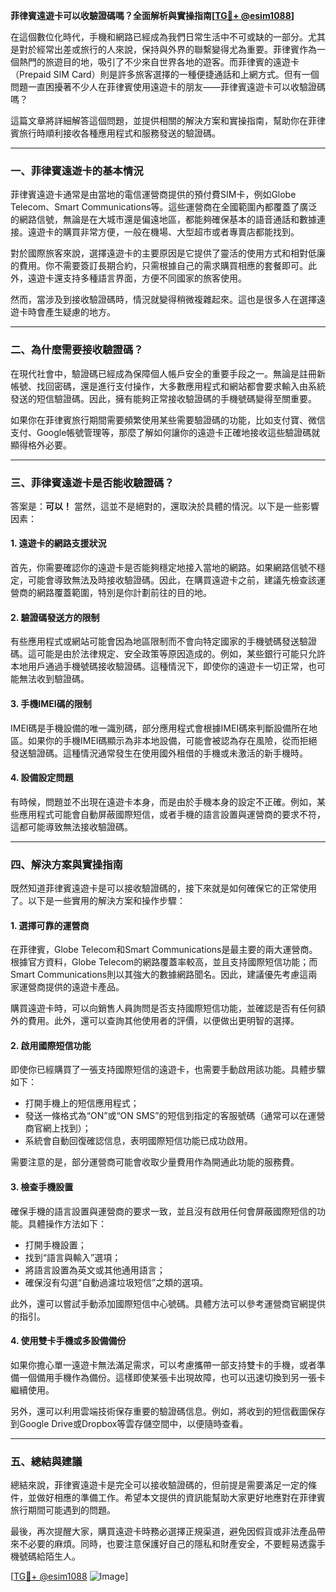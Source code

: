 **菲律賓遠遊卡可以收驗證碼嗎？全面解析與實操指南[[TG💪+ @esim1088](https://t.me/s/esim1088)]**

在這個數位化時代，手機和網路已經成為我們日常生活中不可或缺的一部分。尤其是對於經常出差或旅行的人來說，保持與外界的聯繫變得尤為重要。菲律賓作為一個熱門的旅遊目的地，吸引了不少來自世界各地的遊客。而菲律賓的遠遊卡（Prepaid SIM Card）則是許多旅客選擇的一種便捷通話和上網方式。但有一個問題一直困擾著不少人在菲律賓使用遠遊卡的朋友——菲律賓遠遊卡可以收驗證碼嗎？

這篇文章將詳細解答這個問題，並提供相關的解決方案和實操指南，幫助你在菲律賓旅行時順利接收各種應用程式和服務發送的驗證碼。

---

### 一、菲律賓遠遊卡的基本情況

菲律賓遠遊卡通常是由當地的電信運營商提供的預付費SIM卡，例如Globe Telecom、Smart Communications等。這些運營商在全國範圍內都覆蓋了廣泛的網路信號，無論是在大城市還是偏遠地區，都能夠確保基本的語音通話和數據連接。遠遊卡的購買非常方便，一般在機場、大型超市或者專賣店都能找到。

對於國際旅客來說，選擇遠遊卡的主要原因是它提供了靈活的使用方式和相對低廉的費用。你不需要簽訂長期合約，只需根據自己的需求購買相應的套餐即可。此外，遠遊卡還支持多種語言界面，方便不同國家的旅客使用。

然而，當涉及到接收驗證碼時，情況就變得稍微複雜起來。這也是很多人在選擇遠遊卡時會產生疑慮的地方。

---

### 二、為什麼需要接收驗證碼？

在現代社會中，驗證碼已經成為保障個人帳戶安全的重要手段之一。無論是註冊新帳號、找回密碼，還是進行支付操作，大多數應用程式和網站都會要求輸入由系統發送的短信驗證碼。因此，擁有能夠正常接收驗證碼的手機號碼變得至關重要。

如果你在菲律賓旅行期間需要頻繁使用某些需要驗證碼的功能，比如支付寶、微信支付、Google帳號管理等，那麼了解如何讓你的遠遊卡正確地接收這些驗證碼就顯得格外必要。

---

### 三、菲律賓遠遊卡是否能收驗證碼？

答案是：**可以！** 當然，這並不是絕對的，還取決於具體的情況。以下是一些影響因素：

#### 1. 遠遊卡的網路支援狀況
首先，你需要確認你的遠遊卡是否能夠穩定地接入當地的網路。如果網路信號不穩定，可能會導致無法及時接收驗證碼。因此，在購買遠遊卡之前，建議先檢查該運營商的網路覆蓋範圍，特別是你計劃前往的目的地。

#### 2. 驗證碼發送方的限制
有些應用程式或網站可能會因為地區限制而不會向特定國家的手機號碼發送驗證碼。這可能是由於法律規定、安全政策等原因造成的。例如，某些銀行可能只允許本地用戶通過手機號碼接收驗證碼。這種情況下，即使你的遠遊卡一切正常，也可能無法收到驗證碼。

#### 3. 手機IMEI碼的限制
IMEI碼是手機設備的唯一識別碼，部分應用程式會根據IMEI碼來判斷設備所在地區。如果你的手機IMEI碼顯示為非本地設備，可能會被認為存在風險，從而拒絕發送驗證碼。這種情況通常發生在使用國外租借的手機或未激活的新手機時。

#### 4. 設備設定問題
有時候，問題並不出現在遠遊卡本身，而是由於手機本身的設定不正確。例如，某些應用程式可能會自動屏蔽國際短信，或者手機的語言設置與運營商的要求不符，這都可能導致無法接收驗證碼。

---

### 四、解決方案與實操指南

既然知道菲律賓遠遊卡是可以接收驗證碼的，接下來就是如何確保它的正常使用了。以下是一些實用的解決方案和操作步驟：

#### 1. 選擇可靠的運營商
在菲律賓，Globe Telecom和Smart Communications是最主要的兩大運營商。根據官方資料，Globe Telecom的網路覆蓋率較高，並且支持國際短信功能；而Smart Communications則以其強大的數據網路聞名。因此，建議優先考慮這兩家運營商提供的遠遊卡產品。

購買遠遊卡時，可以向銷售人員詢問是否支持國際短信功能，並確認是否有任何額外的費用。此外，還可以查詢其他使用者的評價，以便做出更明智的選擇。

#### 2. 啟用國際短信功能
即使你已經購買了一張支持國際短信的遠遊卡，也需要手動啟用該功能。具體步驟如下：
- 打開手機上的短信應用程式；
- 發送一條格式為“ON”或“ON SMS”的短信到指定的客服號碼（通常可以在運營商官網上找到）；
- 系統會自動回復確認信息，表明國際短信功能已成功啟用。

需要注意的是，部分運營商可能會收取少量費用作為開通此功能的服務費。

#### 3. 檢查手機設置
確保手機的語言設置與運營商的要求一致，並且沒有啟用任何會屏蔽國際短信的功能。具體操作方法如下：
- 打開手機設置；
- 找到“語言與輸入”選項；
- 將語言設置為英文或其他通用語言；
- 確保沒有勾選“自動過濾垃圾短信”之類的選項。

此外，還可以嘗試手動添加國際短信中心號碼。具體方法可以參考運營商官網提供的指引。

#### 4. 使用雙卡手機或多設備備份
如果你擔心單一遠遊卡無法滿足需求，可以考慮攜帶一部支持雙卡的手機，或者準備一個備用手機作為備份。這樣即使某張卡出現故障，也可以迅速切換到另一張卡繼續使用。

另外，還可以利用雲端技術保存重要的驗證碼信息。例如，將收到的短信截圖保存到Google Drive或Dropbox等雲存儲空間中，以便隨時查看。

---

### 五、總結與建議

總結來說，菲律賓遠遊卡是完全可以接收驗證碼的，但前提是需要滿足一定的條件，並做好相應的準備工作。希望本文提供的資訊能幫助大家更好地應對在菲律賓旅行期間可能遇到的問題。

最後，再次提醒大家，購買遠遊卡時務必選擇正規渠道，避免因假貨或非法產品帶來不必要的麻煩。同時，也要注意保護好自己的隱私和財產安全，不要輕易透露手機號碼給陌生人。

[[TG💪+ @esim1088](https://t.me/s/esim1088) ![Image](https://i.postimg.cc/4NQfJmqS/Snipaste-2025-05-13-00-14-12.png)]